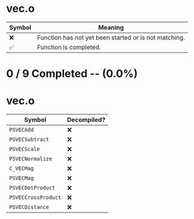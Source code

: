 # vec.o
| Symbol | Meaning 
| ------------- | ------------- 
| :x: | Function has not yet been started or is not matching. 
| :white_check_mark: | Function is completed. 


# 0 / 9 Completed -- (0.0%)
# vec.o
| Symbol | Decompiled? |
| ------------- | ------------- |
| `PSVECAdd` | :x: |
| `PSVECSubtract` | :x: |
| `PSVECScale` | :x: |
| `PSVECNormalize` | :x: |
| `C_VECMag` | :x: |
| `PSVECMag` | :x: |
| `PSVECDotProduct` | :x: |
| `PSVECCrossProduct` | :x: |
| `PSVECDistance` | :x: |
